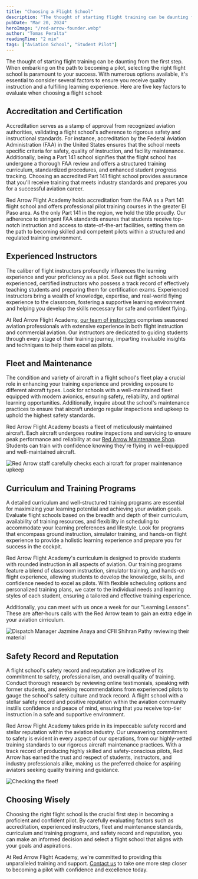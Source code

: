 ```yaml
---
title: "Choosing a Flight School"
description: "The thought of starting flight training can be daunting from the first step. When embarking on the path to becoming a pilot, selecting the right flight school is paramount to your success."
pubDate: "Mar 20, 2024"
heroImage: "/red-arrow-founder.webp"
author: "Tomas Peralta"
readingTime: "2 min"
tags: ["Aviation School", "Student Pilot"]
---
```


The thought of starting flight training can be daunting from the first step. When embarking on the path to becoming a pilot, selecting the right flight school is paramount to your success. With numerous options available, it's essential to consider several factors to ensure you receive quality instruction and a fulfilling learning experience. Here are five key factors to evaluate when choosing a flight school:

## Accreditation and Certification

Accreditation serves as a stamp of approval from recognized aviation authorities, validating a flight school's adherence to rigorous safety and instructional standards. For instance, accreditation by the Federal Aviation Administration (FAA) in the United States ensures that the school meets specific criteria for safety, quality of instruction, and facility maintenance. Additionally, being a Part 141 school signifies that the flight school has undergone a thorough FAA review and offers a structured training curriculum, standardized procedures, and enhanced student progress tracking. Choosing an accredited Part 141 flight school provides assurance that you'll receive training that meets industry standards and prepares you for a successful aviation career.

Red Arrow Flight Academy holds accreditation from the FAA as a Part 141 flight school and offers professional pilot training courses in the greater El Paso area. As the only Part 141 in the region, we hold the title proudly. Our adherence to stringent FAA standards ensures that students receive top-notch instruction and access to state-of-the-art facilities, setting them on the path to becoming skilled and competent pilots within a structured and regulated training environment.

## Experienced Instructors

The caliber of flight instructors profoundly influences the learning experience and your proficiency as a pilot. Seek out flight schools with experienced, certified instructors who possess a track record of effectively teaching students and preparing them for certification exams. Experienced instructors bring a wealth of knowledge, expertise, and real-world flying experience to the classroom, fostering a supportive learning environment and helping you develop the skills necessary for safe and confident flying.

At Red Arrow Flight Academy, [our team of instructors](https://red-arrow-user-auth.web.app/about/our-team) comprises seasoned aviation professionals with extensive experience in both flight instruction and commercial aviation. Our instructors are dedicated to guiding students through every stage of their training journey, imparting invaluable insights and techniques to help them excel as pilots.

## Fleet and Maintenance

The condition and variety of aircraft in a flight school's fleet play a crucial role in enhancing your training experience and providing exposure to different aircraft types. Look for schools with a well-maintained fleet equipped with modern avionics, ensuring safety, reliability, and optimal learning opportunities. Additionally, inquire about the school's maintenance practices to ensure that aircraft undergo regular inspections and upkeep to uphold the highest safety standards.

Red Arrow Flight Academy boasts a fleet of meticulously maintained aircraft. Each aircraft undergoes routine inspections and servicing to ensure peak performance and reliability at our [Red Arrow Maintenance Shop](https://red-arrow-user-auth.web.app/resources/maintenance). Students can train with confidence knowing they're flying in well-equipped and well-maintained aircraft.

![Red Arrow staff carefully checks each aircraft for proper maintenance upkeep](/red-arrow-staff.webp)

## Curriculum and Training Programs

A detailed curriculum and well-structured training programs are essential for maximizing your learning potential and achieving your aviation goals. Evaluate flight schools based on the breadth and depth of their curriculum, availability of training resources, and flexibility in scheduling to accommodate your learning preferences and lifestyle. Look for programs that encompass ground instruction, simulator training, and hands-on flight experience to provide a holistic learning experience and prepare you for success in the cockpit.

Red Arrow Flight Academy's curriculum is designed to provide students with rounded instruction in all aspects of aviation. Our training programs feature a blend of classroom instruction, simulator training, and hands-on flight experience, allowing students to develop the knowledge, skills, and confidence needed to excel as pilots. With flexible scheduling options and personalized training plans, we cater to the individual needs and learning styles of each student, ensuring a tailored and effective training experience.

Additionally, you can meet with us once a week for our "Learning Lessons". These are after-hours calls with the Red Arrow team to gain an extra edge in your aviation cirriculum.

![Dispatch Manager Jazmine Anaya and CFII Shihran Pathy reviewing their material](/dispatch-manager-jazmine.webp)

## Safety Record and Reputation

A flight school's safety record and reputation are indicative of its commitment to safety, professionalism, and overall quality of training. Conduct thorough research by reviewing online testimonials, speaking with former students, and seeking recommendations from experienced pilots to gauge the school's safety culture and track record. A flight school with a stellar safety record and positive reputation within the aviation community instills confidence and peace of mind, ensuring that you receive top-tier instruction in a safe and supportive environment.

Red Arrow Flight Academy takes pride in its impeccable safety record and stellar reputation within the aviation industry. Our unwavering commitment to safety is evident in every aspect of our operations, from our highly-vetted training standards to our rigorous aircraft maintenance practices. With a track record of producing highly skilled and safety-conscious pilots, Red Arrow has earned the trust and respect of students, instructors, and industry professionals alike, making us the preferred choice for aspiring aviators seeking quality training and guidance.

![Checking the fleet!](/checking-the-fleet.webp)

## Choosing Wisely

Choosing the right flight school is the crucial first step in becoming a proficient and confident pilot. By carefully evaluating factors such as accreditation, experienced instructors, fleet and maintenance standards, curriculum and training programs, and safety record and reputation, you can make an informed decision and select a flight school that aligns with your goals and aspirations.

At Red Arrow Flight Academy, we're committed to providing this unparalleled training and support. [Contact us](https://red-arrow-user-auth.web.app/enrollment) to take one more step closer to becoming a pilot with confidence and excellence today.
